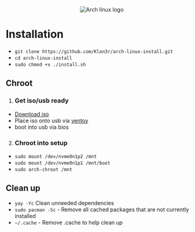 <div align="center">
<img src="https://archlinux.org/static/logos/archlinux-logo-dark-90dpi.png" alt="Arch linux logo"/>
</div>

# Installation

- `git clone https://github.com/Klon3r/arch-linux-install.git`
- `cd arch-linux-install`
- `sudo chmod +x ./install.sh`

## Chroot

1. ### Get iso/usb ready

- [Download iso](https://archlinux.org/download/)
- Place iso onto usb via [ventoy](https://www.ventoy.net/en/index.html)
- boot into usb via bios

2. ### Chroot into setup

- `sudo mount /dev/nvme0n1p2 /mnt`
- `sudo mount /dev/nvme0n1p1 /mnt/boot`
- `sudo arch-chroot /mnt`

## Clean up

- `yay -Yc` Clean unneeded dependencies
- `sudo pacman -Sc` - Remove all cached packages that are not currently installed
- `~/.cache` - Remove .cache to help clean up
